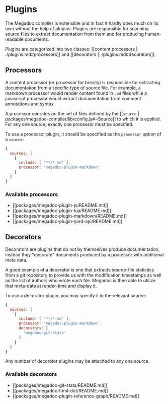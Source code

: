 # Plugins

The Megadoc compiler is extensible and in fact it hardly does much on its own
without the help of plugins. Plugins are responsible for scanning source files
to extract documentation from them and for producing human-readable documents.

Plugins are categorized into two classes: [[content processors |
./plugins.md#processors]] and [[decorators | ./plugins.md#decorators]].

## Processors

A content processor (or processor for brevity) is responsible for extracting
documentation from a specific type of source file. For example, a markdown
processor would render content found in `.md` files while a javascript
processor would extract documentation from comment annotations and syntax.

A processor operates on the set of files defined by the [[`source` |
packages/megadoc-compiler/lib/config.js#~Source]] to which it is applied. For
any one source, exactly one processor must be specified.

To use a processor plugin, it should be specified as the `processor` option of
a `source`:

```javascript
{
  sources: [
    {
      include: [ '**/*.md' ],
      processor: 'megadoc-plugin-markdown'
    }
  ]
}
```

### Available processors

- [[packages/megadoc-plugin-js/README.md]]
- [[packages/megadoc-plugin-lua/README.md]]
- [[packages/megadoc-plugin-markdown/README.md]]
- [[packages/megadoc-plugin-yard-api/README.md]]

## Decorators

Decorators are plugins that do not by themselves produce documentation, instead
they "decorate" documents produced by a processor with additional meta data.

A good example of a decorator is one that extracts source-file statistics from
a git repository to provide us with the modification timestamps as well as the
list of authors who wrote each file. Megadoc is then able to utilize that
meta-data at render-time and display it.

To use a decorator plugin, you may specify it in the relevant source:

```javascript
{
  sources: [
    {
      include: [ '**/*.md' ],
      processor: 'megadoc-plugin-markdown',
      decorators: [
        'megadoc-git-stats'
      ]
    }
  ]
}
```

Any number of decorator plugins may be attached to any one source.

### Available decorators

- [[packages/megadoc-git-stats/README.md]]
- [[packages/megadoc-html-dot/README.md]]
- [[packages/megadoc-plugin-reference-graph/README.md]]
